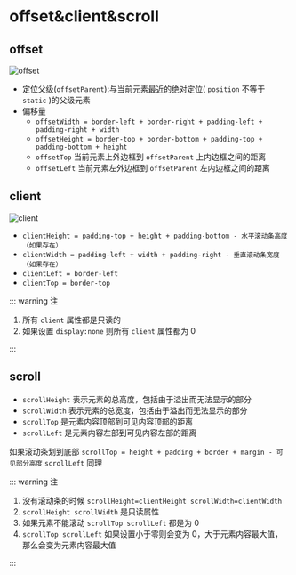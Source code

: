 # offset&client&scroll

## offset

<img :src="$withBase('/css_offset_1.png')" alt="offset">

- 定位父级(`offsetParent`):与当前元素最近的绝对定位( `position` 不等于 `static` )的父级元素
- 偏移量
  - `offsetWidth = border-left + border-right + padding-left + padding-right + width`
  - `offsetHeight = border-top + border-bottom + padding-top + padding-bottom + height`
  - `offsetTop` 当前元素上外边框到 `offsetParent` 上内边框之间的距离
  - `offsetLeft` 当前元素左外边框到 `offsetParent` 左内边框之间的距离

## client

<img :src="$withBase('/css_offset_2.png')" alt="client">

- `clientHeight = padding-top + height + padding-bottom - 水平滚动条高度（如果存在）`
- `clientWidth = padding-left + width + padding-right - 垂直滚动条宽度（如果存在）`
- `clientLeft = border-left`
- `clientTop = border-top`

::: warning 注

1. 所有 `client` 属性都是只读的
2. 如果设置 `display:none` 则所有 `client` 属性都为 0

:::

## scroll

- `scrollHeight` 表示元素的总高度，包括由于溢出而无法显示的部分
- `scrollWidth` 表示元素的总宽度，包括由于溢出而无法显示的部分
- `scrollTop` 是元素内容顶部到可见内容顶部的距离
- `scrollLeft` 是元素内容左部到可见内容左部的距离

如果滚动条划到底部 `scrollTop = height + padding + border + margin - 可见部分高度`
`scrollLeft` 同理

::: warning 注

1. 没有滚动条的时候 `scrollHeight=clientHeight scrollWidth=clientWidth`
2. `scrollHeight scrollWidth` 是只读属性
3. 如果元素不能滚动 `scrollTop scrollLeft` 都是为 0
4. `scrollTop scrollLeft` 如果设置小于零则会变为 0，大于元素内容最大值，那么会变为元素内容最大值

:::
